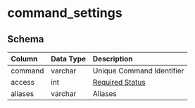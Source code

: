 # command_settings

## Schema
| Column | Data Type | Description |
| :--- | :--- | :--- |
| command | varchar | Unique Command Identifier |
| access | int | [Required Status](../../../../server/player/status-levels) |
| aliases | varchar | Aliases |

